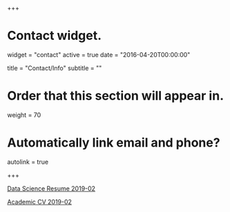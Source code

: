+++
# Contact widget.
widget = "contact"
active = true
date = "2016-04-20T00:00:00"

title = "Contact/Info"
subtitle = ""

# Order that this section will appear in.
weight = 70

# Automatically link email and phone?
autolink = true

+++

[Data Science Resume 2019-02](/cv/smits_resume_2.pdf)

[Academic CV 2019-02](/cv/smits_cv.pdf)
